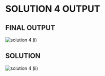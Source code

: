 # SOLUTION 4 OUTPUT

## FINAL OUTPUT

![solution 4 (i)](https://github.com/arpita2105/PW_ASSIGNMENT-3/assets/136358528/954f271e-33db-4f61-8f1f-8a5ab252259e)

## SOLUTION

![solution 4 (ii)](https://github.com/arpita2105/PW_ASSIGNMENT-3/assets/136358528/b90a7a4e-5893-4ed4-8334-367f8585985c)